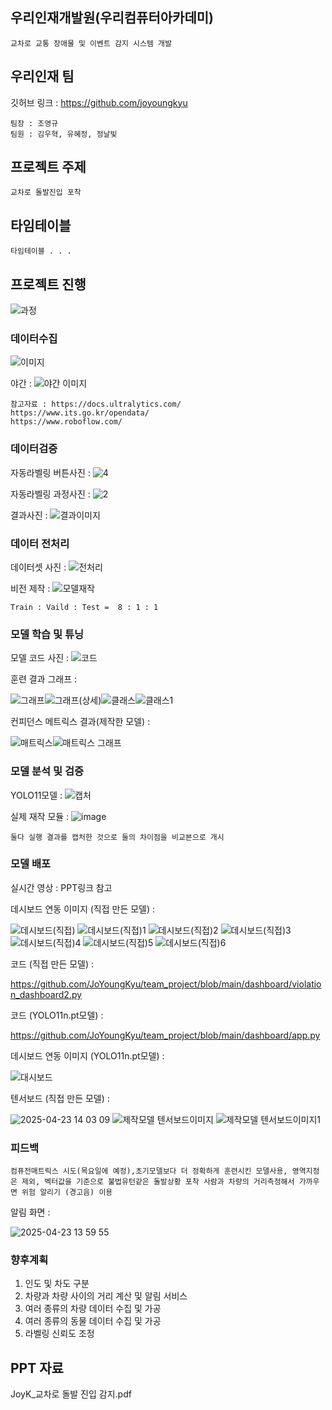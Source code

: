 ## 우리인재개발원(우리컴퓨터아카데미)
```
교차로 교통 장애물 및 이벤트 감지 시스템 개발
```
## 우리인재 팀
깃허브 링크 : https://github.com/joyoungkyu
```
팀장 : 조영규 
팀원 : 김우혁, 유혜정, 정날빛
```
## 프로젝트 주제
```
교차로 돌발진입 포착
```
## 타임테이블
```
타임테이블 . . . 
```
## 프로젝트 진행
![과정](https://github.com/user-attachments/assets/52282c9f-debb-4efe-a20b-0716b9a2539a)
### 데이터수집
![이미지](https://github.com/user-attachments/assets/4258d17c-e76c-4dfa-8044-170fd6362205)

야간 :
![야간 이미지](https://github.com/user-attachments/assets/8d9de2d7-6b4b-400b-b1e2-a745b9241d55)
```
참고자료 : https://docs.ultralytics.com/
https://www.its.go.kr/opendata/
https://www.roboflow.com/
```
### 데이터검증
자동라벨링 버튼사진 :
![4](https://github.com/user-attachments/assets/0c3a0d0a-7643-4566-ad50-7c0d7afb04a6)

자동라벨링 과정사진 :
![2](https://github.com/user-attachments/assets/d5c0e756-5b7b-4f9f-a70a-0fc25fb6ad71)

결과사진 :
![결과이미지](https://github.com/user-attachments/assets/81a2b7d4-60f2-4842-ad8c-a3c1fd8d2de8)

### 데이터 전처리
데이터셋 사진 :
![전처리](https://github.com/user-attachments/assets/b47fca84-3a7a-415a-afea-bceb33ee01bd)

비전 제작 :
![모델재작](https://github.com/user-attachments/assets/1f635a4f-5704-4bed-a875-f382f5aaa514)

```
Train : Vaild : Test =  8 : 1 : 1
```
### 모델 학습 및 튜닝
모델 코드 사진 :
![코드](https://github.com/user-attachments/assets/3f495da8-2da4-4a2d-b114-0d2b4d42c5ab)

훈련 결과 그래프 :

![그래프](https://github.com/user-attachments/assets/7e8cdeff-bbd8-47e9-90dc-6d29592f7c65)![그래프(상세)](https://github.com/user-attachments/assets/deb2a836-683c-4be6-8c74-af84123567cb)![클래스](https://github.com/user-attachments/assets/36b09dd6-dbda-42c4-925c-30ecbbcad6b1)![클래스1](https://github.com/user-attachments/assets/204e14a5-6b34-4062-bf91-21789c943a63)

컨피던스 메트릭스 결과(제작한 모델) :

![매트릭스](https://github.com/user-attachments/assets/d4edddb9-9286-405b-83d1-0f5c3f275b4d)![매트릭스 그래프](https://github.com/user-attachments/assets/c5c20532-bcb6-4dff-8e96-be0416c51f08)

### 모델 분석 및 검증
YOLO11모델 :
![캡처](https://github.com/user-attachments/assets/8609560a-b575-440c-a570-bb6bfdc36c3f)

실제 재작 모듈 :
![image](https://github.com/user-attachments/assets/561e2eea-0ecb-4c46-9024-fb199d85adcc)
```
둘다 실행 결과를 캡처한 것으로 둘의 차이점을 비교본으로 개시
```
### 모델 배포
실시간 영상 : PPT링크 참고

데시보드 연동 이미지 (직접 만든 모델) :

![데시보드(직접)](https://github.com/user-attachments/assets/d73a228f-5f1b-4e25-8f95-26225a98ee14) ![데시보드(직접)1](https://github.com/user-attachments/assets/7f9abf32-095b-4ab0-bed9-9ddeea53eb9c)
![데시보드(직접)2](https://github.com/user-attachments/assets/6911bd92-3579-4ca8-90e7-784ceeae8012) ![데시보드(직접)3](https://github.com/user-attachments/assets/0d9a7d00-6437-4919-8731-bf8c662830f3) ![데시보드(직접)4](https://github.com/user-attachments/assets/471f51b3-4b31-4b3e-9b9f-c3404b174ee4) ![데시보드(직접)5](https://github.com/user-attachments/assets/9faed452-e7e1-4960-b3de-40c591ee4a0b) ![데시보드(직접)6](https://github.com/user-attachments/assets/ede6eb8e-f848-47ed-bc59-9099ac542b57)

코드 (직접 만든 모델) :

https://github.com/JoYoungKyu/team_project/blob/main/dashboard/violation_dashboard2.py

코드 (YOLO11n.pt모델) :

https://github.com/JoYoungKyu/team_project/blob/main/dashboard/app.py

데시보드 연동 이미지 (YOLO11n.pt모델) :

![대시보드](https://github.com/user-attachments/assets/0992c478-e752-47b0-9a0b-c97fc2441b88)

텐서보드 (직접 만든 모델) :

![2025-04-23 14 03 09](https://github.com/user-attachments/assets/22aff234-3694-44ec-bf76-9141b3318260) ![제작모델 텐서보드이미지](https://github.com/user-attachments/assets/49211271-305a-4263-a07f-f33c4fcd7a23) ![제작모델 텐서보드이미지1](https://github.com/user-attachments/assets/75a0c8d2-d189-4d77-8afe-49866f9de6b1)

### 피드백
```
컴퓨전매트릭스 시도(목요일에 예정),초기모델보다 더 정확하게 훈련시킨 모델사용, 영역지정은 제외, 벡터값을 기준으로 불법유턴같은 돌발상황 포착 사람과 차량의 거리측정해서 가까우면 위험 알리기 (경고음) 이용
```
알림 화면 :

![2025-04-23 13 59 55](https://github.com/user-attachments/assets/d13d90aa-52dc-4374-a794-946c061a9724)

### 향후계획
1. 인도 및 차도 구분
2. 차량과 차량 사이의 거리 계산 및 알림 서비스
3. 여러 종류의 차량 데이터 수집 및 가공
4. 여러 종류의 동물 데이터 수집 및 가공
5. 라벨링 신뢰도 조정

## PPT 자료
JoyK_교차로 돌발 진입 감지.pdf
